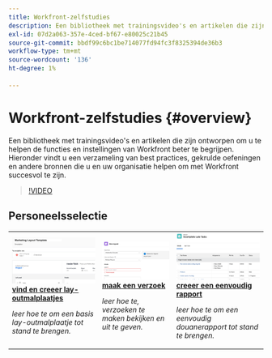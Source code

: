 ```yaml
---
title: Workfront-zelfstudies
description: Een bibliotheek met trainingsvideo's en artikelen die zijn ontworpen om u te helpen de functies en instellingen van Workfront beter te begrijpen.  Hieronder vindt u een verzameling van best practices, gekrulde oefeningen en andere bronnen die u en uw organisatie helpen om met Workfront succesvol te zijn.
exl-id: 07d2a063-357e-4ced-bf67-e80025c21b45
source-git-commit: bbdf99c6bc1be714077fd94fc3f8325394de36b3
workflow-type: tm+mt
source-wordcount: '136'
ht-degree: 1%

---
```


# Workfront-zelfstudies {#overview}

Een bibliotheek met trainingsvideo&#39;s en artikelen die zijn ontworpen om u te helpen de functies en instellingen van Workfront beter te begrijpen.  Hieronder vindt u een verzameling van best practices, gekrulde oefeningen en andere bronnen die u en uw organisatie helpen om met Workfront succesvol te zijn.

>[!VIDEO](https://video.tv.adobe.com/v/3428920/?quality=12&learn=on&enablevpops=1&captions=dut)

<!-- 

This is the landing page of the user guide. It should be the first list item in the TOC.md file. 
See other user landing pages to get ideas. 

-->


<div id="recs-overview-body-1"></div>
<div id="recs-overview-body-2"></div>
<div id="recs-overview-body-3"></div>
<div id="recs-overview-body-4"></div>
<div id="recs-overview-body-5"></div>
<div id="recs-overview-body-6"></div>

<div id="staff-picks-section">

## Personeelsselectie

<table style="margin-top: 0 !important">
  <tr>
   <td>
      <a href="/help/administration-and-setup/layout-templates/find-layout-templates.md">
      <img alt="Lay-outsjablonen zoeken en maken" src="/help/assets/ltemp_01.png"/>
      </a>
      <div>
         <a href="/help/administration-and-setup/layout-templates/find-layout-templates.md"><strong> vind en creeer lay-outmalplaatjes </strong></a>
      </div>
      <p>
         <em> leer hoe te om een basis lay-outmalplaatje tot stand te brengen.</em>
      </p>
    </td>
   <td>
      <a href="/help/manage-work/issues-requests/make-a-request.md">
      <img alt="Een aanvraag indienen" src="/help/assets/nrequest_01.png"/>
      </a>
      <div>
         <a href="/help/manage-work/issues-requests/make-a-request.md"><strong> maak een verzoek </strong></a>
      </div>
      <p>
         <em> leer hoe te, verzoeken te maken bekijken en uit te geven.</em>
      </p>

<td>
      <a href="/help/reporting/basic-reporting/create-a-simple-report.md">
      <img alt="Een eenvoudig rapport maken" src="/help/assets/sreport_01.png"/>
      </a>
      <div>
         <a href="/help/reporting/basic-reporting/create-a-simple-report.md"><strong> creeer een eenvoudig rapport </strong></a>
      </div>
      <p>
         <em> leer hoe te om een eenvoudig douanerapport tot stand te brengen.</em>
      </p>
    </td>
  </tr>
</table>

</div>
